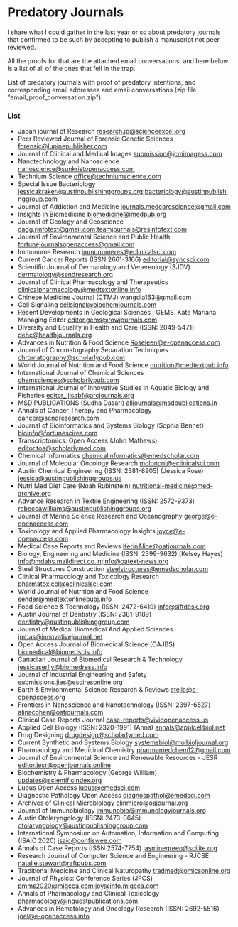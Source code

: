 # Predatory Journals

I share what I could gather in the last year or so about predatory journals that confirmed to be such by accepting to publish a manuscript not peer reviewed. 

All the proofs for that are the attached email conversations, and here below is a list of all of the ones that fell in the trap. 

List of predatory journals with proof of predatory intentions, and corresponding email addresses and email conversations (zip file "email_proof_conversation.zip"):


### List

- Japan journal of Research <research.jp@scienceexcel.org>
- Peer Reviewed Journal of Forensic Genetic Sciences <forensic@lupinepublisher.com>
- Journal of Clinical and Medical Images <submission@jcmimagess.com>
- Nanotechnology and Nanoscience <nanoscience@sunkristopenaccess.com>
- Technium Science <office@techniumscience.com>
- Special Issue Bacteriology <jessicakraker@austinpublishinggroups.org>;<bacteriology@austinpublishinggroup.com>
- Journal of Addiction and Medicine <journals.medcarescience@gmail.com>
- Insights in Biomedicine <biomedicine@imedpub.org>
- Journal of Geology and Geoscience <cagg.rinfotext@gmail.com>;<teamjournals@resinfotext.com>
- Journal of Environmental Science and Public Health <fortunejournalsopenaccess@gmail.com>
- Immunome Research   <immunomeres@eclinicalsci.com>
- Current Cancer Reports (ISSN:2661-3166) <editorial@syncsci.com>
- Scientific Journal of Dermatology and Venereology (SJDV)    <dermatology@sendresearch.org>
- Journal of Clinical Pharmacology and Therapeutics   <clinicalpharmacology@medtextonline.info>
- Chinese Medicine Journal (CTMJ) <wangdia163@gmail.com>
- Cell Signaling  <cellsignal@biochemjournals.com>
- Recent Developments in Geological Sciences : GEMS.  Kate Mariana Managing Editor <editor.gems@rowjournals.com>
- Diversity and Equality in Health and Care (ISSN: 2049-5471)   <dehc@healthjournals.org>
- Advances in Nutrition & Food Science    <Roseleen@e-openaccess.com>
- Journal of Chromatography Separation Techniques <chromatography@scholarlypub.com>
- World Journal of Nutrition and Food Science <nutrition@medtextpub.info>
- International Journal of Chemical Sciences <chemsciences@scholarlypub.com>
- International Journal of Innovative Studies in Aquatic Biology and Fisheries    <editor_ijisabf@arcjournals.org>
- MSD PUBLICATIONS (Sudha Dasari) <alljournals@msdpublications.in>
- Annals of Cancer Therapy and Pharmacology  <cancer@sendresearch.com>
- Journal of Bioinformatics and Systems Biology (Sophia Bennet)   <bioinfo@fortunescires.com>
- Transcriptomics: Open Access (John Mathews) <editor.toa@scholarlymed.com>
- Chemical Informatics    <chemicalinformatics@emedscholar.com>
- Journal of Molecular Oncology Research  <moloncol@eclinicalsci.com>
- Austin Chemical Engineering (ISSN: 2381-8905) (Jessica Rose)  <jessica@austinpublishinggroups.us>
- Nutri Med Diet Care (Noah Rubinstein)   <nutritional-medicine@med-archive.org>
- Advance Research in Textile Engineering (ISSN: 2572-9373)   <rebeccawilliams@austinpublishinggroups.org>
- Journal of Marine Science Research and Oceanography <george@e-openaccess.com>
- Toxicology and Applied Pharmacology Insights    <joyce@e-openaccess.com>
- Medical Case Reports and Reviews    <KerinAlice@oatjournals.com>
- Biology, Engineering and Medicine (ISSN: 2399-9632) (Kelsey Hayes)  <info@mdabs.maildirect.co.in>;<info@oatext-news.org>
- Steel Structures Construction   <steelstructures@emedscholar.com>
- Clinical Pharmacology and Toxicology Research   <pharmatoxicol@eclinicalsci.com>
- World Journal of Nutrition and Food Science <sender@medtextonlinepubj.info>
- Food Science & Technology (ISSN: 2472-6419) <info@siftdesk.org>
- Austin Journal of Dentistry (ISSN: 2381-9189) <dentistry@austinpublishinggroup.com>
- Journal of Medical Biomedical And Applied Sciences  <jmbas@innovativejournal.net>
- Open Access Journal of Biomedical Science (OAJBS)   <biomedical@biomedscis.info>
- Canadian Journal of Biomedical Research & Technology    <jessicaserlly@biomedress.info>
- Journal of Industrial Engineering and Safety   <submissions.jies@esciresonline.org>
- Earth & Environmental Science Research & Reviews    <stella@e-openaccess.org>
- Frontiers in Nanoscience and Nanotechnology (ISSN: 2397-6527)   <alinacohen@oatjournals.com>
- Clinical Case Reports Journal   <case-reports@vividopenaccess.us>
- Applied Cell Biology (ISSN: 2320-1991) (Anna)    <annals@applcellbiol.net>
- Drug Designing  <drugdesign@scholarlymed.com>
- Current Synthetic and Systems Biology   <systemsbiol@molbioljournal.org>
- Pharmacology and Medicinal Chemistry    <pharmamedchem12@gmail.com>
- Journal of Environmental Science and Renewable Resources - JESR <editor.jesr@openjournals.online>
- Biochemistry & Pharmacology (George William)  <updates@scientificindex.org>
- Lupus Open Access  <lupus@emedsci.com>
- Diagnostic Pathology Open Access    <diagnospathol@emedsci.com>
- Archives of Clinical Microbiology   <clinmicro@oajournal.org>
- Journal of Immunobiology    <immunobio@immunologyjournals.org>
- Austin Otolaryngology (ISSN: 2473-0645) <otolaryngology@austinpublishinggroup.com>
- International Symposium on Automation, Information and Computing (ISAIC 2020)   <isaic@confiswee.com>
- Annals of Case Reports (ISSN 2574-7754) <jasminegreen@scilite.org>
- Research Journal of Computer Science and Engineering - RJCSE    <natalie.stewart@raftpubs.com>
- Traditional Medicine and Clinical Naturopathy   <tradmed@omicsonline.org>
- Journal of Physics: Conference Series (JPCS)    <pmms2020@migcca.com>;<joy@info.migcca.com>
- Annals of Pharmacology and Clinical Toxicology  <pharmacology@inquestpublications.com>
- Advances in Hematology and Oncology Research (ISSN: 2692-5516)  <joel@e-openaccess.info>

